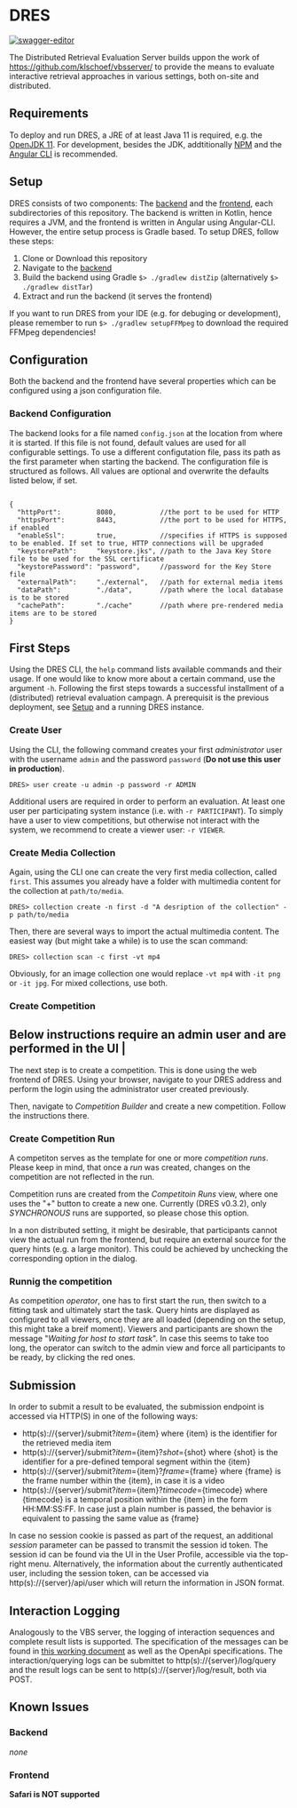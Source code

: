 # DRES

[![swagger-editor](https://img.shields.io/badge/open--API-in--editor-brightgreen.svg?style=flat&label=client%20open-api-v3)](https://editor.swagger.io/?url=https://raw.githubusercontent.com/lucaro/DRES/master/doc/openapi-v3.json)

The Distributed Retrieval Evaluation Server builds uppon the work of https://github.com/klschoef/vbsserver/ to provide the means to evaluate interactive retrieval approaches in various settings, both on-site and distributed.

## Requirements

To deploy and run DRES, a JRE of at least Java 11 is required, e.g. the [OpenJDK 11](https://jdk.java.net/java-se-ri/11).
For development, besides the JDK, addtitionally [NPM](https://www.npmjs.com/) and the [Angular CLI](https://cli.angular.io/) is recommended.

## Setup

DRES consists of two components: The [backend](backend/) and the [frontend](frontend/), each subdirectories of this repository.
The backend is written in Kotlin, hence requires a JVM, and the frontend is written in Angular using Angular-CLI.
However, the entire setup process is Gradle based. To setup DRES, follow these steps:

1. Clone or Download this repository
2. Navigate to the [backend](backend/)
3. Build the backend using Gradle `$> ./gradlew distZip` (alternatively `$> ./gradlew distTar`)
4. Extract and run the backend (it serves the frontend)

If you want to run DRES from your IDE (e.g. for debuging or development), please remember to run `$> ./gradlew setupFFMpeg` to download the required FFMpeg dependencies!

## Configuration

Both the backend and the frontend have several properties which can be configured using a json configuration file.

### Backend Configuration

The backend looks for a file named `config.json` at the location from where it is started. If this file is not found, default values are used for all configurable settings. To use a different configutation file, pass its path as the first parameter when starting the backend. The configuration file is structured as follows. All values are optional and overwrite the defaults listed below, if set.

```json5

{
  "httpPort":         8080,           //the port to be used for HTTP
  "httpsPort":        8443,           //the port to be used for HTTPS, if enabled
  "enableSsl":        true,           //specifies if HTTPS is supposed to be enabled. If set to true, HTTP connections will be upgraded
  "keystorePath":     "keystore.jks", //path to the Java Key Store file to be used for the SSL certificate
  "keystorePassword": "password",     //password for the Key Store file
  "externalPath":     "./external",   //path for external media items
  "dataPath":         "./data",       //path where the local database is to be stored
  "cachePath":        "./cache"       //path where pre-rendered media items are to be stored
}

```

## First Steps

Using the DRES CLI, the `help` command lists available commands and their usage. If one would like to know more about a certain command, use the argument `-h`.
Following the first steps towards a successful installment of a (distributed) retrieval evaluation campagn. A prerequisit is the previous deployment, see [Setup](#setup) and a running DRES instance.

### Create User

Using the CLI, the following command creates your first _administrator_ user with the username `admin` and the password `password` (**Do not use this user in production**).

```
DRES> user create -u admin -p password -r ADMIN
```

Additional users are required in order to perform an evaluation. At least one user per participating system instance
(i.e. with `-r PARTICIPANT`). To simply have a user to view competitions, but otherwise not interact with the system, 
we recommend to create a viewer user: `-r VIEWER`.

### Create Media Collection

Again, using the CLI one can create the very first media collection, called `first`.
This assumes you already have a folder with multimedia content for the collection at `path/to/media`.


```
DRES> collection create -n first -d "A desription of the collection" -p path/to/media
```

Then, there are several ways to import the actual multimedia content. The easiest way (but might take a while) is to use the scan command:

```
DRES> collection scan -c first -vt mp4
```

Obviously, for an image collection one would replace `-vt mp4` with `-it png` or `-it jpg`. For mixed collections, use both.

### Create Competition

**Below instructions require an admin user and are performed in the UI** |
--------------------------------------------------------------------------

The next step is to create a competition. This is done using the web frontend of DRES.
Using your browser, navigate to your DRES address and perform the login using the administrator user created previously.

Then, navigate to _Competition Builder_ and create a new competition. Follow the instructions there.

### Create Competition Run

A competiton serves as the template for one or more _competition runs_.
Please keep in mind, that once a _run_ was created, changes on the competition are not reflected in the run.

Competition runs are created from the _Competitoin Runs_ view, where one uses the "+" button to create a new one.
Currently (DRES v0.3.2), only _SYNCHRONOUS_ runs are supported, so please chose this option.

In a non distributed setting, it might be desirable, that participants cannot view the actual run from the frontend,
but require an external source for the query hints (e.g. a large monitor). This could be achieved by unchecking the corresponding option in the dialog.

### Runnig the competition

As competition _operator_, one has to first start the run, then switch to a fitting task and ultimately start the task.
Query hints are displayed as configured to all viewers, once they are all loaded (depending on the setup, this might take a breif moment).
Viewers and participants are shown the message "_Waiting for host to start task_". In case this seems to take too long,
the operator can switch to the admin view and force all participants to be ready, by clicking the red ones.

## Submission
In order to submit a result to be evaluated, the submission endpoint is accessed via HTTP(S) in one of the following ways:
- http(s)://{server}/submit?*item*={item} where {item} is the identifier for the retrieved media item
- http(s)://{server}/submit?*item*={item}?*shot*={shot} where {shot} is the identifier for a pre-defined temporal segment within the {item}
- http(s)://{server}/submit?*item*={item}?*frame*={frame} where {frame} is the frame number within the {item}, in case it is a video
- http(s)://{server}/submit?*item*={item}?*timecode*={timecode} where {timecode} is a temporal position within the {item} in the form HH:MM:SS:FF. In case just a plain number is passed, the behavior is equivalent to passing the same value as {frame}

In case no session cookie is passed as part of the request, an additional *session* parameter can be passed to transmit the session id token. The session id can be found via the UI in the User Profile, accessible via the top-right menu. Alternatively, the information about the currently authenticated user, including the session token, can be accessed via http(s)://{server}/api/user which will return the information in JSON format.

## Interaction Logging
Analogously to the VBS server, the logging of interaction sequences and complete result lists is supported. The specification of the messages can be found in [this working document](https://www.overleaf.com/read/rppygxshvhrn) as well as the OpenApi specifications. The interaction/querying logs can be submittet to http(s)://{server}/log/query and the result logs can be sent to http(s)://{server}/log/result, both via POST.

## Known Issues

### Backend

_none_

### Frontend

**Safari is NOT supported**
